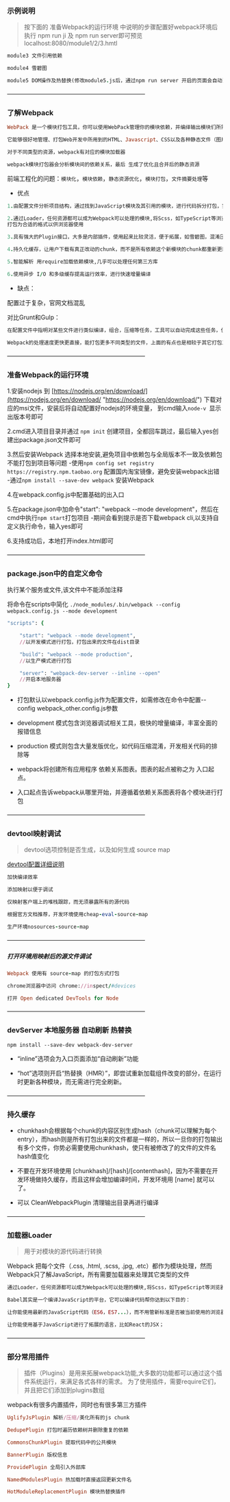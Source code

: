 

### 示例说明

> 按下面的 准备Webpack的运行环境 中说明的步骤配置好webpack环境后
> 执行 npm run ji 及 npm run server即可预览 localhost:8080/module1/2/3.hmtl

```ruby
module3 文件引用依赖

module4 雪碧图

module5 DOM操作及热替换(修改module5.js后，通过npm run server 开启的页面会自动更新代码并执行)
```

———————————————————————

### 了解Webpack

```ruby
WebPack 是一个模块打包工具，你可以使用WebPack管理你的模块依赖，并编绎输出模块们所需的静态文件

它能够很好地管理、打包Web开发中所用到的HTML、Javascript、CSS以及各种静态文件（图片、字体等），让开发过程更加高效

对于不同类型的资源，webpack有对应的模块加载器

webpack模块打包器会分析模块间的依赖关系，最后 生成了优化且合并后的静态资源
```
前端工程化的问题：`模块化`，`模块依赖`，`静态资源优化`，`模块打包`，`文件摘要处理`等



- 优点

```ruby
1.由配置文件分析项目结构，通过找到JavaScript模块及其引用的模块，进行代码拆分打包，实现按需加载，减少HTTP请求次数

2.通过Loader，任何资源都可以成为Webpack可以处理的模块,将Scss，如TypeScript等浏览器不能直接运行的拓展语言，
打包为合适的格式以供浏览器使用

3.具有强大的Plugin接口，大多是内部插件，使用起来比较灵活，便于拓展，如雪碧图，混淆压缩，热加载等

4.持久化缓存，让用户下载有真正改动的chunk，而不是所有依赖这个新模块的chunk都重新更新（chunk，打包后的单个文件）

5.智能解析 用require加载依赖模块,几乎可以处理任何第三方库

6.使用异步 I/O 和多级缓存提高运行效率，进行快速增量编译

```

- 缺点：

配置过于复杂，官网文档混乱

对比Grunt和Gulp：

```ruby
在配置文件中指明对某些文件进行类似编译，组合，压缩等任务，工具可以自动完成这些任务，但不能处理不同模块之间的依赖。

Webpack的处理速度更快更直接，能打包更多不同类型的文件，上面的有点也是相较于其它打包工具的优势
```

———————————————————————

### 准备Webpack的运行环境

1.安装nodejs 到 [https://nodejs.org/en/download/](https://nodejs.org/en/download/ "https://nodejs.org/en/download/") 下载对应的msi文件，安装后将自动配置好nodejs的环境变量，
到cmd输入`node-v `显示出版本号即可

2.cmd进入项目目录并通过 `npm init` 创建项目，全都回车跳过，最后输入yes创建出package.json文件即可

3.然后安装Webpack  选择本地安装,避免项目中依赖包与全局版本不一致及依赖包不能打包到项目等问题
  -使用`npm config set registry https://registry.npm.taobao.org` 配置国内淘宝镜像，避免安装webpack出错
  -通过`npm install --save-dev webpack` 安装Webpack

4.在webpack.config.js中配置基础的出入口

5.在package.json中加命令"start": "webpack --mode development"，然后在cmd中执行`npm start`打包项目
  -期间会看到提示是否下载webpack cli,以支持自定义执行命令，输入yes即可

6.支持成功后，本地打开index.html即可

———————————————————————

### package.json中的自定义命令

执行某个服务或文件,该文件中不能添加注释

将命令在scripts中简化 `./node_modules/.bin/webpack --config webpack.config.js --mode development`

```ruby
"scripts": {

    "start": "webpack --mode development",
    //以开发模式进行打包，打包出来的文件在dist目录

    "build": "webpack --mode production",
    //以生产模式进行打包

    "server": "webpack-dev-server --inline --open"
    //开启本地服务器
}
```

- 打包默认以webpack.config.js作为配置文件，如需修改在命令中配置--config webpack_other.config.js参数

- development 模式包含浏览器调试相关工具，极快的增量编译，丰富全面的报错信息

- production 模式则包含大量发版优化，如代码压缩混淆，开发相关代码的排除等

- webpack将创建所有应用程序 依赖关系图表。图表的起点被称之为 入口起点。

- 入口起点告诉webpack从哪里开始，并遵循着依赖关系图表将各个模块进行打包

———————————————————————

### devtool映射调试

> devtool选项控制是否生成，以及如何生成 source map

[devtool配置详细说明](https://doc.webpack-china.org/configuration/devtool/#src/components/Sidebar/Sidebar.jsx "devtool配置详细说明")

```ruby
加快编译效率

添加映射以便于调试

仅映射客户端上的堆栈跟踪，而无须暴露所有的源代码

根据官方文档推荐，开发环境使用cheap-eval-source-map 

生产环境nosources-source-map
```

———————————————————————


##### 打开环境用映射后的源文件调试

```ruby
Webpack 使用有 source-map 的打包方式打包

chrome浏览器中访问 chrome://inspect/#devices

打开 Open dedicated DevTools for Node
```

———————————————————————

### devServer 本地服务器 自动刷新 热替换

`npm install --save-dev webpack-dev-server`

- “inline”选项会为入口页面添加“自动刷新”功能

- “hot”选项则开启“热替换（HMR）”，即尝试重新加载组件改变的部分，在运行时更新各种模块，而无需进行完全刷新。

———————————————————————

### 持久缓存

- chunkhash会根据每个chunk的内容区别生成hash（chunk可以理解为每个entry），而hash则是所有打包出来的文件都是一样的，所以一旦你的打包输出有多个文件，你势必需要使用chunkhash，使只有被修改了的文件的文件名hash值变化

- 不要在开发环境使用 [chunkhash]/[hash]/[contenthash]，因为不需要在开发环境做持久缓存，而且这样会增加编译时间，开发环境用 [name] 就可以了。

- 可以 CleanWebpackPlugin 清理输出目录再进行编译

———————————————————————


### 加载器Loader

> 用于对模块的源代码进行转换

Webpack 把每个文件（.css, .html, .scss, .jpg, .etc）都作为模块处理，然而Webpack只了解JavaScript，所有需要加载器来处理其它类型的文件

```ruby
通过Loader，任何资源都可以成为Webpack可以处理的模块,将Scss，如TypeScript等浏览器不能直接运行的拓展语言，打包为合适的格式以供浏览器使用

Babel其实是一个编译JavaScript的平台，它可以编译代码帮你达到以下目的：

让你能使用最新的JavaScript代码（ES6，ES7...），而不用管新标准是否被当前使用的浏览器完全支持；

让你能使用基于JavaScript进行了拓展的语言，比如React的JSX；
```

———————————————————————

### 部分常用插件

> 插件（Plugins）是用来拓展webpack功能,大多数的功能都可以通过这个插件系统运行，来满足各式各样的需求。
> 为了使用插件，需要require它们，并且把它们添加到plugins数组

webpack有很多内置插件，同时也有很多第三方插件

```ruby
UglifyJsPlugin 解析/压缩/美化所有的js chunk

DedupePlugin 打包时遍历依赖树并删除重复的依赖

CommonsChunkPlugin 提取代码中的公共模块

BannerPlugin 版权信息

ProvidePlugin 全局引入外部库

NamedModulesPlugin 热加载时直接返回更新文件名

HotModuleReplacementPlugin 模块热替换插件

```

